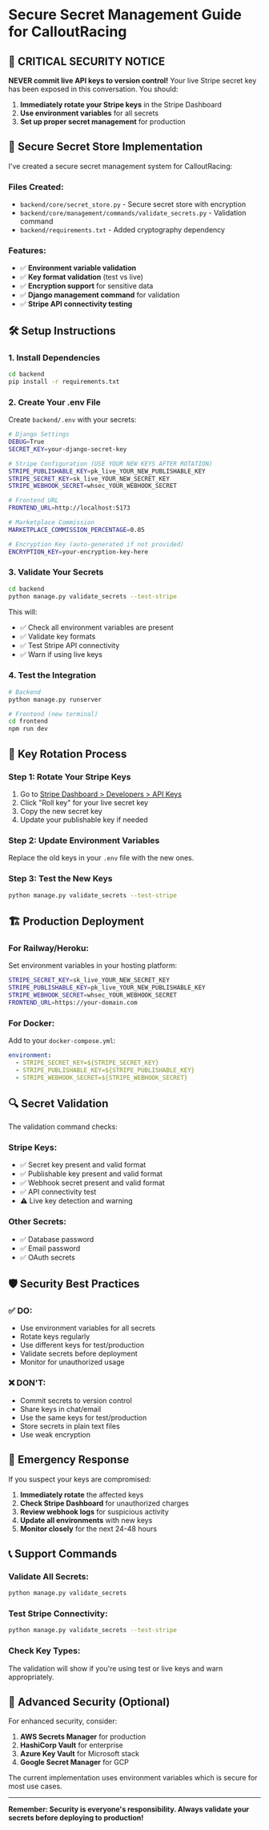 # Secure Secret Management Guide for CalloutRacing

## 🚨 CRITICAL SECURITY NOTICE

**NEVER commit live API keys to version control!** Your live Stripe secret key has been exposed in this conversation. You should:

1. **Immediately rotate your Stripe keys** in the Stripe Dashboard
2. **Use environment variables** for all secrets
3. **Set up proper secret management** for production

## 🔐 Secure Secret Store Implementation

I've created a secure secret management system for CalloutRacing:

### Files Created:
- `backend/core/secret_store.py` - Secure secret store with encryption
- `backend/core/management/commands/validate_secrets.py` - Validation command
- `backend/requirements.txt` - Added cryptography dependency

### Features:
- ✅ **Environment variable validation**
- ✅ **Key format validation** (test vs live)
- ✅ **Encryption support** for sensitive data
- ✅ **Django management command** for validation
- ✅ **Stripe API connectivity testing**

## 🛠️ Setup Instructions

### 1. Install Dependencies
```bash
cd backend
pip install -r requirements.txt
```

### 2. Create Your .env File
Create `backend/.env` with your secrets:

```bash
# Django Settings
DEBUG=True
SECRET_KEY=your-django-secret-key

# Stripe Configuration (USE YOUR NEW KEYS AFTER ROTATION)
STRIPE_PUBLISHABLE_KEY=pk_live_YOUR_NEW_PUBLISHABLE_KEY
STRIPE_SECRET_KEY=sk_live_YOUR_NEW_SECRET_KEY
STRIPE_WEBHOOK_SECRET=whsec_YOUR_WEBHOOK_SECRET

# Frontend URL
FRONTEND_URL=http://localhost:5173

# Marketplace Commission
MARKETPLACE_COMMISSION_PERCENTAGE=0.05

# Encryption Key (auto-generated if not provided)
ENCRYPTION_KEY=your-encryption-key-here
```

### 3. Validate Your Secrets
```bash
cd backend
python manage.py validate_secrets --test-stripe
```

This will:
- ✅ Check all environment variables are present
- ✅ Validate key formats
- ✅ Test Stripe API connectivity
- ✅ Warn if using live keys

### 4. Test the Integration
```bash
# Backend
python manage.py runserver

# Frontend (new terminal)
cd frontend
npm run dev
```

## 🔄 Key Rotation Process

### Step 1: Rotate Your Stripe Keys
1. Go to [Stripe Dashboard > Developers > API Keys](https://dashboard.stripe.com/apikeys)
2. Click "Roll key" for your live secret key
3. Copy the new secret key
4. Update your publishable key if needed

### Step 2: Update Environment Variables
Replace the old keys in your `.env` file with the new ones.

### Step 3: Test the New Keys
```bash
python manage.py validate_secrets --test-stripe
```

## 🏗️ Production Deployment

### For Railway/Heroku:
Set environment variables in your hosting platform:

```bash
STRIPE_SECRET_KEY=sk_live_YOUR_NEW_SECRET_KEY
STRIPE_PUBLISHABLE_KEY=pk_live_YOUR_NEW_PUBLISHABLE_KEY
STRIPE_WEBHOOK_SECRET=whsec_YOUR_WEBHOOK_SECRET
FRONTEND_URL=https://your-domain.com
```

### For Docker:
Add to your `docker-compose.yml`:
```yaml
environment:
  - STRIPE_SECRET_KEY=${STRIPE_SECRET_KEY}
  - STRIPE_PUBLISHABLE_KEY=${STRIPE_PUBLISHABLE_KEY}
  - STRIPE_WEBHOOK_SECRET=${STRIPE_WEBHOOK_SECRET}
```

## 🔍 Secret Validation

The validation command checks:

### Stripe Keys:
- ✅ Secret key present and valid format
- ✅ Publishable key present and valid format
- ✅ Webhook secret present and valid format
- ✅ API connectivity test
- ⚠️ Live key detection and warning

### Other Secrets:
- ✅ Database password
- ✅ Email password
- ✅ OAuth secrets

## 🛡️ Security Best Practices

### ✅ DO:
- Use environment variables for all secrets
- Rotate keys regularly
- Use different keys for test/production
- Validate secrets before deployment
- Monitor for unauthorized usage

### ❌ DON'T:
- Commit secrets to version control
- Share keys in chat/email
- Use the same keys for test/production
- Store secrets in plain text files
- Use weak encryption

## 🚨 Emergency Response

If you suspect your keys are compromised:

1. **Immediately rotate** the affected keys
2. **Check Stripe Dashboard** for unauthorized charges
3. **Review webhook logs** for suspicious activity
4. **Update all environments** with new keys
5. **Monitor closely** for the next 24-48 hours

## 📞 Support Commands

### Validate All Secrets:
```bash
python manage.py validate_secrets
```

### Test Stripe Connectivity:
```bash
python manage.py validate_secrets --test-stripe
```

### Check Key Types:
The validation will show if you're using test or live keys and warn appropriately.

## 🔐 Advanced Security (Optional)

For enhanced security, consider:

1. **AWS Secrets Manager** for production
2. **HashiCorp Vault** for enterprise
3. **Azure Key Vault** for Microsoft stack
4. **Google Secret Manager** for GCP

The current implementation uses environment variables which is secure for most use cases.

---

**Remember: Security is everyone's responsibility. Always validate your secrets before deploying to production!** 